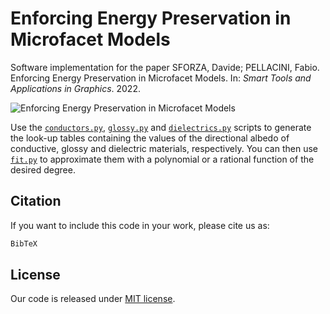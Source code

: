 # Enforcing Energy Preservation in Microfacet Models

Software implementation for the paper SFORZA, Davide; PELLACINI, Fabio.
Enforcing Energy Preservation in Microfacet Models. In: *Smart Tools and
Applications in Graphics*. 2022.

![Enforcing Energy Preservation in Microfacet Models](teaser.png)

Use the [`conductors.py`](scripts/conductors.py), [`glossy.py`](scripts/glossy.py)
and [`dielectrics.py`](scripts/dielectrics.py) scripts to generate the look-up
tables containing the values of the directional albedo of conductive, glossy and
dielectric materials, respectively. You can then use [`fit.py`](scripts/fit.py)
to approximate them with a polynomial or a rational function of the desired degree.

## Citation
If you want to include this code in your work, please cite us as:

```latex
BibTeX
```

## License

Our code is released under [MIT license](LICENSE).
